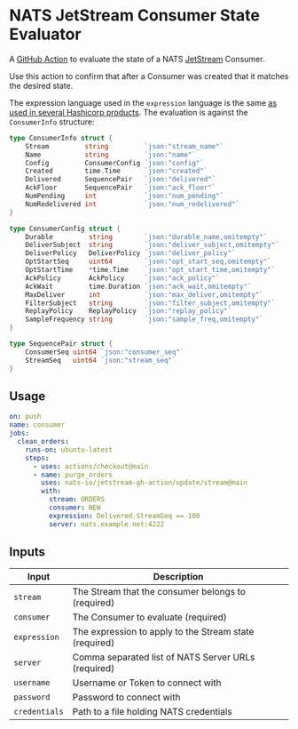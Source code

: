 # NATS JetStream Consumer State Evaluator

A [GitHub Action](https://github.com/features/actions) to evaluate the state of a NATS [JetStream](https://github.com/nats-io/jetstream#readme) Consumer.

Use this action to confirm that after a Consumer was created that it matches the desired state.

The expression language used in the `expression` language is the same [as used in several Hashicorp products](https://github.com/hashicorp/go-bexpr).
The evaluation is against the `ConsumerInfo` structure:

```go
type ConsumerInfo struct {
	Stream         string         `json:"stream_name"`
	Name           string         `json:"name"`
	Config         ConsumerConfig `json:"config"`
	Created        time.Time      `json:"created"`
	Delivered      SequencePair   `json:"delivered"`
	AckFloor       SequencePair   `json:"ack_floor"`
	NumPending     int            `json:"num_pending"`
	NumRedelivered int            `json:"num_redelivered"`
}

type ConsumerConfig struct {
	Durable         string        `json:"durable_name,omitempty"`
	DeliverSubject  string        `json:"deliver_subject,omitempty"`
	DeliverPolicy   DeliverPolicy `json:"deliver_policy"`
	OptStartSeq     uint64        `json:"opt_start_seq,omitempty"`
	OptStartTime    *time.Time    `json:"opt_start_time,omitempty"`
	AckPolicy       AckPolicy     `json:"ack_policy"`
	AckWait         time.Duration `json:"ack_wait,omitempty"`
	MaxDeliver      int           `json:"max_deliver,omitempty"`
	FilterSubject   string        `json:"filter_subject,omitempty"`
	ReplayPolicy    ReplayPolicy  `json:"replay_policy"`
	SampleFrequency string        `json:"sample_freq,omitempty"`
}

type SequencePair struct {
	ConsumerSeq uint64 `json:"consumer_seq"`
	StreamSeq   uint64 `json:"stream_seq"`
}
```

## Usage

```yaml
on: push
name: consumer
jobs:
  clean_orders:
    runs-on: ubuntu-latest
    steps:
      - uses: actions/checkout@main
      - name: purge_orders
        uses: nats-io/jetstream-gh-action/update/stream@main
        with:
          stream: ORDERS
          consumer: NEW
          expression: Delivered.StreamSeq == 100
          server: nats.example.net:4222
```

## Inputs

|Input|Description|
|-----|-----------|
|`stream`|The Stream that the consumer belongs to (required)|
|`consumer`|The Consumer to evaluate (required)|
|`expression`|The expression to apply to the Stream state (required)|
|`server`|Comma separated list of NATS Server URLs (required)|
|`username`|Username or Token to connect with|
|`password`|Password to connect with|
|`credentials`|Path to a file holding NATS credentials|

